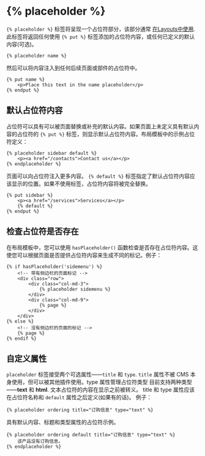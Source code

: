 # {% placeholder %}

`{% placeholder %}` 标签将呈现一个占位符部分，该部分通常 [在Layouts中使用](../cms/layouts.md#oc-placeholders). 此标签将返回任何使用 `{% put %}` 标签添加的占位符内容，或任何已定义的默认内容(可选)。

```twig
{% placeholder name %}
```

然后可以将内容注入到任何后续页面或部件的占位符中。

```twig
{% put name %}
    <p>Place this text in the name placeholder</p>
{% endput %}
```

## 默认占位符内容

占位符可以具有可以被页面替换或补充的默认内容。如果页面上未定义具有默认内容的占位符的 `{% put %}` 标签，则显示默认占位符内容。布局模板中的示例占位符定义：

```twig
{% placeholder sidebar default %}
    <p><a href="/contacts">Contact us</a></p>
{% endplaceholder %}
```

页面可以向占位符注入更多内容。 `{% default %}` 标签指定了默认占位符内容应该显示的位置。如果不使用标签，占位符内容将被完全替换。

```twig
{% put sidebar %}
    <p><a href="/services">Services</a></p>
    {% default %}
{% endput %}
```

## 检查占位符是否存在

在布局模板中，您可以使用 `hasPlaceholder()` 函数检查是否存在占位符内容。这使您可以根据页面是否提供占位符内容来生成不同的标记。例子：

```twig
{% if hasPlaceholder('sidemenu') %}
    <!-- 带有侧边栏的页面标记 -->
    <div class="row">
        <div class="col-md-3">
            {% placeholder sidemenu %}
        </div>
        <div class="col-md-9">
            {% page %}
        </div>
    </div>
{% else %}
    <!-- 没有侧边栏的页面的标记 -->
    {% page %}
{% endif %}
```

## 自定义属性

`placeholder` 标签接受两个可选属性——`title` 和 `type`. `title` 属性不被 CMS 本身使用，但可以被其他插件使用。type 属性管理占位符类型 目前支持两种类型——**text** 和 **html**. 文本占位符的内容在显示之前被转义。 title 和 type 属性应该在占位符名称和 `default` 属性之后定义(如果有的话)。 例子：

```twig
{% placeholder ordering title="订购信息" type="text" %}
```

具有默认内容、标题和类型属性的占位符示例。

```twig
{% placeholder ordering default title="订购信息" type="text" %}
    该产品没有订购信息。
{% endplaceholder %}
```
